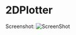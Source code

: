 # 2DPlotter

Screenshot:
![ScreenShot](https://github.com/yxyx136/2DPlotter/raw/master/screenshot1.png)
